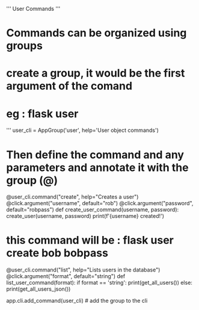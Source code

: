 '''
User Commands
'''

# Commands can be organized using groups

# create a group, it would be the first argument of the comand
# eg : flask user <command>
''' user_cli = AppGroup('user', help='User object commands') 

# Then define the command and any parameters and annotate it with the group (@)
@user_cli.command("create", help="Creates a user")
@click.argument("username", default="rob")
@click.argument("password", default="robpass")
def create_user_command(username, password):
    create_user(username, password)
    print(f'{username} created!')

# this command will be : flask user create bob bobpass

@user_cli.command("list", help="Lists users in the database")
@click.argument("format", default="string")
def list_user_command(format):
    if format == 'string':
        print(get_all_users())
    else:
        print(get_all_users_json())

app.cli.add_command(user_cli)  # add the group to the cli